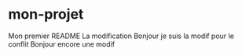 # mon-projet
Mon premier README
La modification
Bonjour je suis la modif pour le conflit
Bonjour encore une modif
